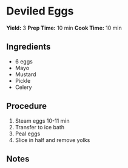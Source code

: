 # Deviled Eggs
**Yield:** 3
**Prep Time:** 10 min
**Cook Time:** 10 min

## Ingredients
- 6 eggs
- Mayo
- Mustard
- Pickle
- Celery

## Procedure
1. Steam eggs 10-11 min
2. Transfer to ice bath
3. Peal eggs
4. Slice in half and remove yolks

## Notes

